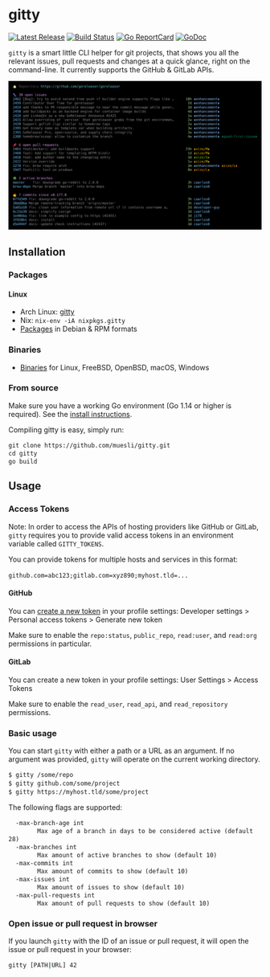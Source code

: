# gitty

[![Latest Release](https://img.shields.io/github/release/muesli/gitty.svg)](https://github.com/muesli/gitty/releases)
[![Build Status](https://github.com/muesli/gitty/workflows/build/badge.svg)](https://github.com/muesli/gitty/actions)
[![Go ReportCard](https://goreportcard.com/badge/muesli/gitty)](https://goreportcard.com/report/muesli/gitty)
[![GoDoc](https://godoc.org/github.com/golang/gddo?status.svg)](https://pkg.go.dev/github.com/muesli/gitty)

`gitty` is a smart little CLI helper for git projects, that shows you all the
relevant issues, pull requests and changes at a quick glance, right on the
command-line. It currently supports the GitHub & GitLab APIs.

![Screenshot](screenshot.png)

## Installation

### Packages

#### Linux
- Arch Linux: [gitty](https://aur.archlinux.org/packages/gitty/)
- Nix: `nix-env -iA nixpkgs.gitty`
- [Packages](https://github.com/muesli/gitty/releases) in Debian & RPM formats

### Binaries
- [Binaries](https://github.com/muesli/gitty/releases) for Linux, FreeBSD, OpenBSD, macOS, Windows

### From source

Make sure you have a working Go environment (Go 1.14 or higher is required).
See the [install instructions](http://golang.org/doc/install.html).

Compiling gitty is easy, simply run:

    git clone https://github.com/muesli/gitty.git
    cd gitty
    go build

## Usage

### Access Tokens

Note: In order to access the APIs of hosting providers like GitHub or GitLab,
`gitty` requires you to provide valid access tokens in an environment variable
called `GITTY_TOKENS`.

You can provide tokens for multiple hosts and services in this format:

`github.com=abc123;gitlab.com=xyz890;myhost.tld=...`

#### GitHub

You can [create a new token](https://github.com/settings/tokens/new?scopes=repo:status,public_repo,read:user,read:org&description=gitty)
in your profile settings:
Developer settings > Personal access tokens > Generate new token

Make sure to enable the `repo:status`, `public_repo`, `read:user`, and
`read:org` permissions in particular.

#### GitLab

You can create a new token in your profile settings:
User Settings > Access Tokens

Make sure to enable the `read_user`, `read_api`, and `read_repository`
permissions.

### Basic usage

You can start `gitty` with either a path or a URL as an argument. If no argument
was provided, `gitty` will operate on the current working directory.

```bash
$ gitty /some/repo
$ gitty github.com/some/project
$ gitty https://myhost.tld/some/project
```

The following flags are supported:

```
  -max-branch-age int
        Max age of a branch in days to be considered active (default 28)
  -max-branches int
        Max amount of active branches to show (default 10)
  -max-commits int
        Max amount of commits to show (default 10)
  -max-issues int
        Max amount of issues to show (default 10)
  -max-pull-requests int
        Max amount of pull requests to show (default 10)
```

### Open issue or pull request in browser

If you launch `gitty` with the ID of an issue or pull request, it will open the
issue or pull request in your browser:

```bash
gitty [PATH|URL] 42
```
